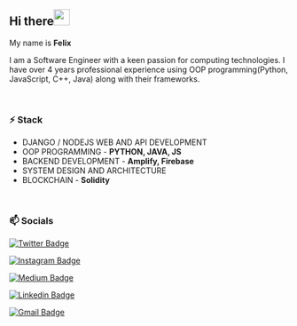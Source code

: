 ## Hi there<img src="https://github.com/TheDudeThatCode/TheDudeThatCode/blob/master/Assets/Hi.gif" width="29px"> 

My name is **Felix**

I am a Software Engineer with a keen passion for computing technologies. I have over 4 years professional experience using OOP programming(Python, JavaScript, C++, Java) along with their frameworks.

<br>

### ⚡ Stack

- DJANGO / NODEJS WEB AND API DEVELOPMENT
- OOP PROGRAMMING - **PYTHON, JAVA, JS**
- BACKEND DEVELOPMENT - **Amplify, Firebase**
- SYSTEM DESIGN AND ARCHITECTURE
- BLOCKCHAIN - **Solidity**

<br>

###  📫 Socials

[![Twitter Badge](https://img.shields.io/badge/Whyweru-1DA1F2?style=for-the-badge&logo=twitter&logoColor=white
)](https://twitter.com/whyweru) 


[![Instagram Badge](https://img.shields.io/badge/Whyweru-E4405F?style=for-the-badge&logo=instagram&logoColor=white
)](https://www.instagram.com/whyweru/)

 [![Medium Badge](https://img.shields.io/badge/Whyweru-12100E?style=for-the-badge&logo=medium&logoColor=white
)](https://whyweru.medium.com/)

[![Linkedin Badge](https://img.shields.io/badge/FelixWaweru-0077B5?style=for-the-badge&logo=linkedin&logoColor=white
)](https://www.linkedin.com/in/felix-waweru-07a314a5/)

[![Gmail Badge](https://img.shields.io/badge/Wawerufelixprojects-D14836?style=for-the-badge&logo=gmail&logoColor=white
)](mailto:wawerufelixprojects@gmail.com)




